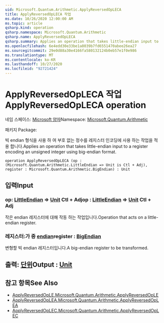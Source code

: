 ```yaml
---
uid: Microsoft.Quantum.Arithmetic.ApplyReversedOpLECA
title: ApplyReversedOpLECA 작업
ms.date: 10/26/2020 12:00:00 AM
ms.topic: article
qsharp.kind: operation
qsharp.namespace: Microsoft.Quantum.Arithmetic
qsharp.name: ApplyReversedOpLECA
qsharp.summary: Applies an operation that takes little-endian input to a register encoding an unsigned integer using big-endian format.
ms.openlocfilehash: 6e4edd30e33be1a8039b7fd6551470abee26ea27
ms.sourcegitcommit: 29e0d88a30e4166fa580132124b0eb57e1f0e986
ms.translationtype: MT
ms.contentlocale: ko-KR
ms.lasthandoff: 10/27/2020
ms.locfileid: "92721424"
---
```

# <a name="applyreversedopleca-operation"></a><span data-ttu-id="cb728-102">ApplyReversedOpLECA 작업</span><span class="sxs-lookup"><span data-stu-id="cb728-102">ApplyReversedOpLECA operation</span></span>

<span data-ttu-id="cb728-103">네임 스페이스: [Microsoft 양자](xref:Microsoft.Quantum.Arithmetic)</span><span class="sxs-lookup"><span data-stu-id="cb728-103">Namespace: [Microsoft.Quantum.Arithmetic](xref:Microsoft.Quantum.Arithmetic)</span></span>

<span data-ttu-id="cb728-104">패키지 [](https://nuget.org/packages/)</span><span class="sxs-lookup"><span data-stu-id="cb728-104">Package: [](https://nuget.org/packages/)</span></span>


<span data-ttu-id="cb728-105">빅 endian 형식을 사용 하 여 부호 없는 정수를 레지스터 인코딩에 사용 하는 작업을 적용 합니다.</span><span class="sxs-lookup"><span data-stu-id="cb728-105">Applies an operation that takes little-endian input to a register encoding an unsigned integer using big-endian format.</span></span>

```qsharp
operation ApplyReversedOpLECA (op : (Microsoft.Quantum.Arithmetic.LittleEndian => Unit is Ctl + Adj), register : Microsoft.Quantum.Arithmetic.BigEndian) : Unit
```


## <a name="input"></a><span data-ttu-id="cb728-106">입력</span><span class="sxs-lookup"><span data-stu-id="cb728-106">Input</span></span>

### <a name="op--littleendian--unit-ctl--adj"></a><span data-ttu-id="cb728-107">op: [LittleEndian](xref:Microsoft.Quantum.Arithmetic.LittleEndian) => [Unit](xref:microsoft.quantum.lang-ref.unit) Ctl + Adj</span><span class="sxs-lookup"><span data-stu-id="cb728-107">op : [LittleEndian](xref:Microsoft.Quantum.Arithmetic.LittleEndian) => [Unit](xref:microsoft.quantum.lang-ref.unit) Ctl + Adj</span></span>

<span data-ttu-id="cb728-108">작은 endian 레지스터에 대해 작동 하는 작업입니다.</span><span class="sxs-lookup"><span data-stu-id="cb728-108">Operation that acts on a little-endian register.</span></span>


### <a name="register--bigendian"></a><span data-ttu-id="cb728-109">레지스터:가 중 [endian](xref:Microsoft.Quantum.Arithmetic.BigEndian)</span><span class="sxs-lookup"><span data-stu-id="cb728-109">register : [BigEndian](xref:Microsoft.Quantum.Arithmetic.BigEndian)</span></span>

<span data-ttu-id="cb728-110">변형할 빅 endian 레지스터입니다.</span><span class="sxs-lookup"><span data-stu-id="cb728-110">A big-endian register to be transformed.</span></span>



## <a name="output--unit"></a><span data-ttu-id="cb728-111">출력: [단위](xref:microsoft.quantum.lang-ref.unit)</span><span class="sxs-lookup"><span data-stu-id="cb728-111">Output : [Unit](xref:microsoft.quantum.lang-ref.unit)</span></span>



## <a name="see-also"></a><span data-ttu-id="cb728-112">참고 항목</span><span class="sxs-lookup"><span data-stu-id="cb728-112">See Also</span></span>

- [<span data-ttu-id="cb728-113">ApplyReversedOpLE.</span><span class="sxs-lookup"><span data-stu-id="cb728-113">Microsoft.Quantum.Arithmetic.ApplyReversedOpLE</span></span>](xref:Microsoft.Quantum.Arithmetic.ApplyReversedOpLE)
- [<span data-ttu-id="cb728-114">ApplyReversedOpLEA.</span><span class="sxs-lookup"><span data-stu-id="cb728-114">Microsoft.Quantum.Arithmetic.ApplyReversedOpLEA</span></span>](xref:Microsoft.Quantum.Arithmetic.ApplyReversedOpLEA)
- [<span data-ttu-id="cb728-115">ApplyReversedOpLEC.</span><span class="sxs-lookup"><span data-stu-id="cb728-115">Microsoft.Quantum.Arithmetic.ApplyReversedOpLEC</span></span>](xref:Microsoft.Quantum.Arithmetic.ApplyReversedOpLEC)